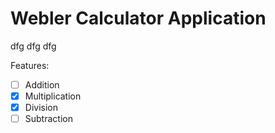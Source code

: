 # Webler Calculator Application

dfg
dfg
dfg

Features:
- [ ] Addition
- [x] Multiplication
- [x] Division
- [ ] Subtraction
